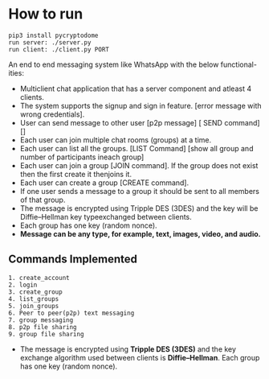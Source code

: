 # How to run

    pip3 install pycryptodome
    run server: ./server.py
    run client: ./client.py PORT


An end to end messaging system like WhatsApp with the below functional-ities:
- Multiclient chat application that has a server component and atleast 4 clients.
- The system supports the signup and sign in feature. [error message with wrong credentials].
- User can send message to other user [p2p message] [ SEND command] [<SEND><USERNAME><MESSAGE>]
- Each user can join multiple chat rooms (groups) at a time.
- Each user can list all the groups.  [LIST Command] [show all group and number of participants ineach group]
- Each user can join a group [JOIN command]. If the group does not exist then the first create it thenjoins it.
- Each user can create a group [CREATE command].
- If one user sends a message to a group it should be sent to all members of that group.
- The message is encrypted using Tripple DES (3DES) and the key will be Diffie–Hellman key typeexchanged between clients.
- Each group has one key (random nonce).
- **Message can be any type, for example, text, images, video, and audio.**

## Commands Implemented
    1. create_account
    2. login
    3. create_group
    4. list_groups
    5. join_groups
    6. Peer to peer(p2p) text messaging
    7. group messaging
    8. p2p file sharing
    9. group file sharing

- The message is encrypted using **Tripple DES (3DES)** and the key exchange algorithm used between clients is **Diffie–Hellman**. Each group has one key (random nonce).
